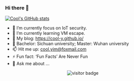 ### Hi there 👋
[![Cool's GitHub stats](https://github-readme-stats.vercel.app/api?username=Cool-Y)](https://github.com/anuraghazra/github-readme-stats)

- 🔭 I’m currently focus on IoT security.
- 🌱 I’m currently learning VM escape.
- 📝 My blog: https://cool-y.github.io/
- 🏫 Bachelor: Sichuan university; Master: Wuhan university
- 📫 Hit me up: cool.yim@foxmail.com
- ⚡ Fun fact: ‘Fun Facts’ Are Never Fun
- 💬 Ask me about ...


<!-- 访客 -->
<p align="center">
  <img src="https://visitor-badge.glitch.me/badge?page_id=captain5.captain5" alt="visitor badge"/>
</p>
